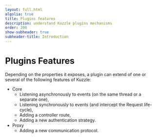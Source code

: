 ```yaml
---
layout: full.html
algolia: true
title: Plugins features
description: understand Kuzzle plugins mechanisms
order: 200
show-subheader: true
subheader-title: Introduction
---
```



# Plugins Features


Depending on the properties it exposes, a plugin can extend of one or several of the following features of Kuzzle:

* Core
  - Listening asynchronously to events (on the same thread or a separate one),
  - Listening synchronously to events (and intercept the Request life-cycle),
  - Adding a controller route,
  - Adding a new authentication strategy.
* Proxy
  - Adding a new communication protocol.
